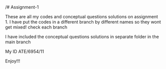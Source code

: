 /# Assignment-1


These are all my codes and conceptual questions solutions on assignment 1.
I have put the codes in a different branch by different names so they wont get mixed! check each branch

I have included the conceptual questions solutions in separate folder in the main branch

My ID ATE/6954/11

Enjoy!!!
